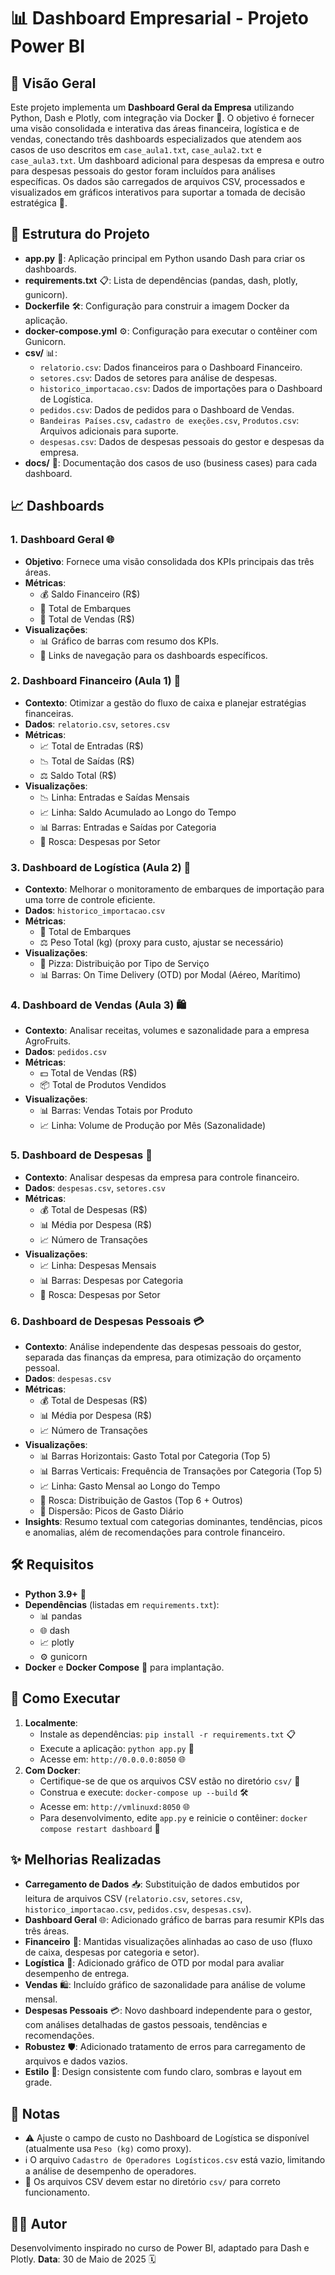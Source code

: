 # 📊 Dashboard Empresarial - Projeto Power BI

## 🌟 Visão Geral
Este projeto implementa um **Dashboard Geral da Empresa** utilizando Python, Dash e Plotly, com integração via Docker 🐳. O objetivo é fornecer uma visão consolidada e interativa das áreas financeira, logística e de vendas, conectando três dashboards especializados que atendem aos casos de uso descritos em `case_aula1.txt`, `case_aula2.txt` e `case_aula3.txt`. Um dashboard adicional para despesas da empresa e outro para despesas pessoais do gestor foram incluídos para análises específicas. Os dados são carregados de arquivos CSV, processados e visualizados em gráficos interativos para suportar a tomada de decisão estratégica 🚀.

## 📁 Estrutura do Projeto
- **app.py** 🐍: Aplicação principal em Python usando Dash para criar os dashboards.
- **requirements.txt** 📋: Lista de dependências (pandas, dash, plotly, gunicorn).
- **Dockerfile** 🛠️: Configuração para construir a imagem Docker da aplicação.
- **docker-compose.yml** ⚙️: Configuração para executar o contêiner com Gunicorn.
- **csv/** 📊:
  - `relatorio.csv`: Dados financeiros para o Dashboard Financeiro.
  - `setores.csv`: Dados de setores para análise de despesas.
  - `historico_importacao.csv`: Dados de importações para o Dashboard de Logística.
  - `pedidos.csv`: Dados de pedidos para o Dashboard de Vendas.
  - `Bandeiras Países.csv`, `cadastro de exeções.csv`, `Produtos.csv`: Arquivos adicionais para suporte.
  - `despesas.csv`: Dados de despesas pessoais do gestor e despesas da empresa.
- **docs/** 📝: Documentação dos casos de uso (business cases) para cada dashboard.

## 📈 Dashboards
### 1. Dashboard Geral 🌐
- **Objetivo**: Fornece uma visão consolidada dos KPIs principais das três áreas.
- **Métricas**:
  - 💰 Saldo Financeiro (R$)
  - 🚚 Total de Embarques
  - 🛒 Total de Vendas (R$)
- **Visualizações**:
  - 📊 Gráfico de barras com resumo dos KPIs.
  - 🔗 Links de navegação para os dashboards específicos.

### 2. Dashboard Financeiro (Aula 1) 💸
- **Contexto**: Otimizar a gestão do fluxo de caixa e planejar estratégias financeiras.
- **Dados**: `relatorio.csv`, `setores.csv`
- **Métricas**:
  - 📈 Total de Entradas (R$)
  - 📉 Total de Saídas (R$)
  - ⚖️ Saldo Total (R$)
- **Visualizações**:
  - 📉 Linha: Entradas e Saídas Mensais
  - 📈 Linha: Saldo Acumulado ao Longo do Tempo
  - 📊 Barras: Entradas e Saídas por Categoria
  - 🍩 Rosca: Despesas por Setor

### 3. Dashboard de Logística (Aula 2) 🚛
- **Contexto**: Melhorar o monitoramento de embarques de importação para uma torre de controle eficiente.
- **Dados**: `historico_importacao.csv`
- **Métricas**:
  - 🚚 Total de Embarques
  - ⚖️ Peso Total (kg) (proxy para custo, ajustar se necessário)
- **Visualizações**:
  - 🍕 Pizza: Distribuição por Tipo de Serviço
  - 📊 Barras: On Time Delivery (OTD) por Modal (Aéreo, Marítimo)

### 4. Dashboard de Vendas (Aula 3) 🛍️
- **Contexto**: Analisar receitas, volumes e sazonalidade para a empresa AgroFruits.
- **Dados**: `pedidos.csv`
- **Métricas**:
  - 💵 Total de Vendas (R$)
  - 📦 Total de Produtos Vendidos
- **Visualizações**:
  - 📊 Barras: Vendas Totais por Produto
  - 📈 Linha: Volume de Produção por Mês (Sazonalidade)

### 5. Dashboard de Despesas 💼
- **Contexto**: Analisar despesas da empresa para controle financeiro.
- **Dados**: `despesas.csv`, `setores.csv`
- **Métricas**:
  - 💰 Total de Despesas (R$)
  - 📊 Média por Despesa (R$)
  - 📈 Número de Transações
- **Visualizações**:
  - 📈 Linha: Despesas Mensais
  - 📊 Barras: Despesas por Categoria
  - 🍩 Rosca: Despesas por Setor

### 6. Dashboard de Despesas Pessoais 💳
- **Contexto**: Análise independente das despesas pessoais do gestor, separada das finanças da empresa, para otimização do orçamento pessoal.
- **Dados**: `despesas.csv`
- **Métricas**:
  - 💰 Total de Despesas (R$)
  - 📊 Média por Despesa (R$)
  - 📈 Número de Transações
- **Visualizações**:
  - 📊 Barras Horizontais: Gasto Total por Categoria (Top 5)
  - 📊 Barras Verticais: Frequência de Transações por Categoria (Top 5)
  - 📈 Linha: Gasto Mensal ao Longo do Tempo
  - 🍩 Rosca: Distribuição de Gastos (Top 6 + Outros)
  - 📍 Dispersão: Picos de Gasto Diário
- **Insights**: Resumo textual com categorias dominantes, tendências, picos e anomalias, além de recomendações para controle financeiro.

## 🛠️ Requisitos
- **Python 3.9+** 🐍
- **Dependências** (listadas em `requirements.txt`):
  - 📊 pandas
  - 🌐 dash
  - 📈 plotly
  - ⚙️ gunicorn
- **Docker** e **Docker Compose** 🐳 para implantação.

## 🚀 Como Executar
1. **Localmente**:
   - Instale as dependências: `pip install -r requirements.txt` 📋
   - Execute a aplicação: `python app.py` 🐍
   - Acesse em: `http://0.0.0.0:8050` 🌐
2. **Com Docker**:
   - Certifique-se de que os arquivos CSV estão no diretório `csv/` 📁
   - Construa e execute: `docker-compose up --build` 🛠️
   - Acesse em: `http://vmlinuxd:8050` 🌐
   - Para desenvolvimento, edite `app.py` e reinicie o contêiner: `docker compose restart dashboard` 🔄

## ✨ Melhorias Realizadas
- **Carregamento de Dados** 📥: Substituição de dados embutidos por leitura de arquivos CSV (`relatorio.csv`, `setores.csv`, `historico_importacao.csv`, `pedidos.csv`, `despesas.csv`).
- **Dashboard Geral** 🌐: Adicionado gráfico de barras para resumir KPIs das três áreas.
- **Financeiro** 💸: Mantidas visualizações alinhadas ao caso de uso (fluxo de caixa, despesas por categoria e setor).
- **Logística** 🚛: Adicionado gráfico de OTD por modal para avaliar desempenho de entrega.
- **Vendas** 🛍️: Incluído gráfico de sazonalidade para análise de volume mensal.
- **Despesas Pessoais** 💳: Novo dashboard independente para o gestor, com análises detalhadas de gastos pessoais, tendências e recomendações.
- **Robustez** 🛡️: Adicionado tratamento de erros para carregamento de arquivos e dados vazios.
- **Estilo** 🎨: Design consistente com fundo claro, sombras e layout em grade.

## 📝 Notas
- ⚠️ Ajuste o campo de custo no Dashboard de Logística se disponível (atualmente usa `Peso (kg)` como proxy).
- ℹ️ O arquivo `Cadastro de Operadores Logísticos.csv` está vazio, limitando a análise de desempenho de operadores.
- 📁 Os arquivos CSV devem estar no diretório `csv/` para correto funcionamento.

## 👨‍💻 Autor
Desenvolvimento inspirado no curso de Power BI, adaptado para Dash e Plotly.
**Data**: 30 de Maio de 2025 🗓️